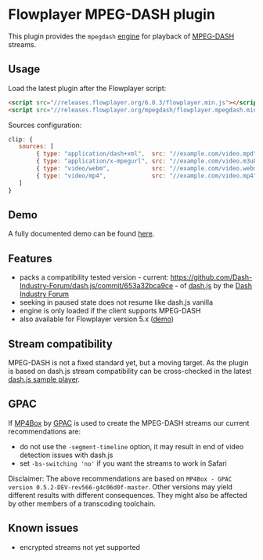 Flowplayer MPEG-DASH plugin
===========================

This plugin provides the `mpegdash` [engine](https://flowplayer.org/docs/api.html#engines) for
playback of [MPEG-DASH](https://en.wikipedia.org/wiki/Dynamic_Adaptive_Streaming_over_HTTP) streams.

Usage
-----

Load the latest plugin after the Flowplayer script:

```html
<script src="//releases.flowplayer.org/6.0.3/flowplayer.min.js"></script>
<script src="//releases.flowplayer.org/mpegdash/flowplayer.mpegdash.min.js"></script>
```

Sources configuration:

```js
clip: {
   sources: [
        { type: "application/dash+xml",  src: "//example.com/video.mpd" },
        { type: "application/x-mpegurl", src: "//example.com/video.m3u8" },
        { type: "video/webm",            src: "//example.com/video.webm" },
        { type: "video/mp4",             src: "//example.com/video.mp4" }
   ]
}
```

Demo
----

A fully documented demo can be found [here](http://demos.flowplayer.org/api/dash.html).

Features
--------

- packs a compatibility tested version - current:
  https://github.com/Dash-Industry-Forum/dash.js/commit/653a32bca9ce - of
  [dash.js](https://github.com/Dash-Industry-Forum/dash.js) by the
  [Dash Industry Forum](http://dashif.org/software/)
- seeking in paused state does not resume like dash.js vanilla
- engine is only loaded if the client supports MPEG-DASH
- also available for Flowplayer version 5.x ([demo](http://demos.flowplayer.org/v5/api/dash.html))

Stream compatibility
--------------------

MPEG-DASH is not a fixed standard yet, but a moving target. As the plugin is based on dash.js stream
compatibility can be cross-checked in the latest
[dash.js sample player](http://dashif.org/reference/players/javascript/index.html).

GPAC
----

If [MP4Box](https://gpac.wp.mines-telecom.fr/mp4box/dash/) by
[GPAC](https://gpac.wp.mines-telecom.fr) is used to create the MPEG-DASH streams our current
recommendations are:

- do not use the `-segment-timeline` option, it may result in end of video detection issues with
  dash.js
- set `-bs-switching 'no'` if you want the streams to work in Safari

Disclaimer: The above recommendations are based on
`MP4Box - GPAC version 0.5.2-DEV-rev566-g4c06d0f-master`. Other versions may yield different results
with different consequences. They might also be affected by other members of a transcoding
toolchain.

Known issues
------------

- encrypted streams not yet supported
